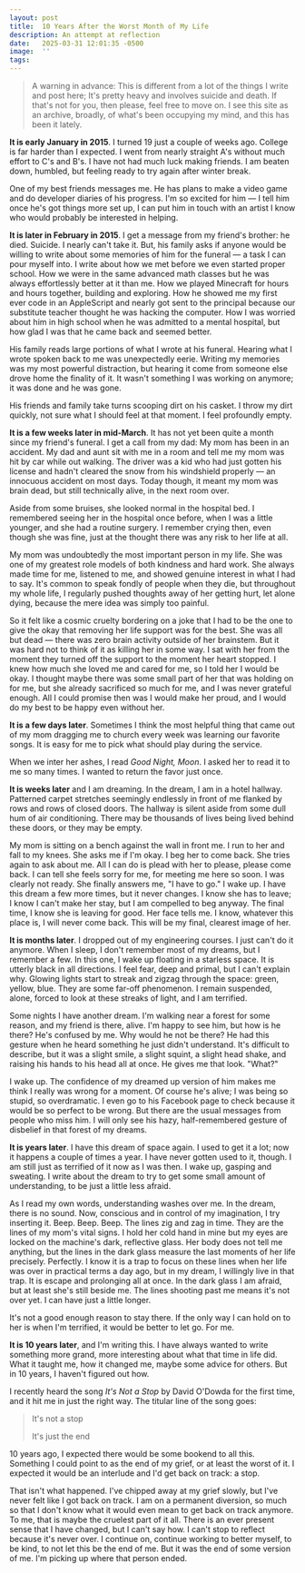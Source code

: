 ```yaml
---
layout: post
title:  10 Years After the Worst Month of My Life
description: An attempt at reflection
date:   2025-03-31 12:01:35 -0500
image:  ''
tags:   
---
```


> A warning in advance: This is different from a lot of the things I write and post here; It's pretty heavy and involves suicide and death. If that's not for you, then please, feel free to move on. I see this site as an archive, broadly, of what's been occupying my mind, and this has been it lately. 

**It is early January in 2015**. I turned 19 just a couple of weeks ago. College is far harder than I expected. I went from nearly straight A's without much effort to C's and B's. I have not had much luck making friends. I am beaten down, humbled, but feeling ready to try again after winter break. 

One of my best friends messages me. He has plans to make a video game and do developer diaries of his progress. I'm so excited for him — I tell him once he's got things more set up, I can put him in touch with an artist I know who would probably be interested in helping. 

**It is later in February in 2015**. I get a message from my friend's brother: he died. Suicide. I nearly can't take it. But, his family asks if anyone would be willing to write about some memories of him for the funeral — a task I can pour myself into. I write about how we met before we even started proper school. How we were in the same advanced math classes but he was always effortlessly better at it than me. How we played Minecraft for hours and hours together, building and exploring. How he showed me my first ever code in an AppleScript and nearly got sent to the principal because our substitute teacher thought he was hacking the computer. How I was worried about him in high school when he was admitted to a mental hospital, but how glad I was that he came back and seemed better. 

His family reads large portions of what I wrote at his funeral. Hearing what I wrote spoken back to me was unexpectedly eerie. Writing my memories was my most powerful distraction, but hearing it come from someone else drove home the finality of it. It wasn't something I was working on anymore; it was done and he was gone. 

His friends and family take turns scooping dirt on his casket. I throw my dirt quickly, not sure what I should feel at that moment. I feel profoundly empty. 

**It is a few weeks later in mid-March**. It has not yet been quite a month since my friend's funeral. I get a call from my dad: My mom has been in an accident. My dad and aunt sit with me in a room and tell me my mom was hit by car while out walking. The driver was a kid who had just gotten his license and hadn't cleared the snow from his windshield properly — an innocuous accident on most days. Today though, it meant my mom was brain dead, but still technically alive, in the next room over. 

Aside from some bruises, she looked normal in the hospital bed. I remembered seeing her in the hospital once before, when I was a little younger, and she had a routine surgery. I remember crying then, even though she was fine, just at the thought there was any risk to her life at all. 

My mom was undoubtedly the most important person in my life. She was one of my greatest role models of both kindness and hard work. She always made time for me, listened to me, and showed genuine interest in what I had to say. It's common to speak fondly of people when they die, but throughout my whole life, I regularly pushed thoughts away of her getting hurt, let alone dying, because the mere idea was simply too painful. 

So it felt like a cosmic cruelty bordering on a joke that I had to be the one to give the okay that removing her life support was for the best. She was all but dead — there was zero brain activity outside of her brainstem. But it was hard not to think of it as killing her in some way. I sat with her from the moment they turned off the support to the moment her heart stopped. I knew how much she loved me and cared for me, so I told her I would be okay. I thought maybe there was some small part of her that was holding on for me, but she already sacrificed so much for me, and I was never grateful enough. All I could promise then was I would make her proud, and I would do my best to be happy even without her.   

**It is a few days later**. Sometimes I think the most helpful thing that came out of my mom dragging me to church every week was learning our favorite songs. It is easy for me to pick what should play during the service. 

When we inter her ashes, I read *Good Night, Moon*. I asked her to read it to me so many times. I wanted to return the favor just once. 

**It is weeks later** and I am dreaming. In the dream, I am in a hotel hallway. Patterned carpet stretches seemingly endlessly in front of me flanked by rows and rows of closed doors. The hallway is silent aside from some dull hum of air conditioning. There may be thousands of lives being lived behind these doors, or they may be empty. 

My mom is sitting on a bench against the wall in front me. I run to her and fall to my knees. She asks me if I'm okay. I beg her to come back. She tries again to ask about me. All I can do is plead with her to please, please come back. I can tell she feels sorry for me, for meeting me here so soon. I was clearly not ready. She finally answers me, "I have to go." I wake up. I have this dream a few more times, but it never changes. I know she has to leave; I know I can't make her stay, but I am compelled to beg anyway. The final time, I know she is leaving for good. Her face tells me. I know, whatever this place is, I will never come back. This will be my final, clearest image of her. 

**It is months later**. I dropped out of my engineering courses. I just can't do it anymore. When I sleep, I don't remember most of my dreams, but I remember a few. In this one, I wake up floating in a starless space. It is utterly black in all directions. I feel fear, deep and primal, but I can't explain why. Glowing lights start to streak and zigzag through the space: green, yellow, blue. They are some far-off phenomenon. I remain suspended, alone, forced to look at these streaks of light, and I am terrified. 

Some nights I have another dream. I'm walking near a forest for some reason, and my friend is there, alive. I'm happy to see him, but how is he there? He's confused by me. Why would he not be there? He had this gesture when he heard something he just didn't understand. It's difficult to describe, but it was a slight smile, a slight squint, a slight head shake, and raising his hands to his head all at once. He gives me that look. "What?"

I wake up. The confidence of my dreamed up version of him makes me think I really was wrong for a moment. Of course he's alive; I was being so stupid, so overdramatic. I even go to his Facebook page to check because it would be so perfect to be wrong. But there are the usual messages from people who miss him. I will only see his hazy, half-remembered gesture of disbelief in that forest of my dreams. 

**It is years later**. I have this dream of space again. I used to get it a lot; now it happens a couple of times a year. I have never gotten used to it, though. I am still just as terrified of it now as I was then. I wake up, gasping and sweating. I write about the dream to try to get some small amount of understanding, to be just a little less afraid. 

As I read my own words, understanding washes over me. In the dream, there is no sound. Now, conscious and in control of my imagination, I try inserting it. Beep. Beep. Beep. The lines zig and zag in time. They are the lines of my mom's vital signs. I hold her cold hand in mine but my eyes are locked on the machine's dark, reflective glass. Her body does not tell me anything, but the lines in the dark glass measure the last moments of her life precisely. Perfectly. I know it is a trap to focus on these lines when her life was over in practical terms a day ago, but in my dream, I willingly live in that trap. It is escape and prolonging all at once. In the dark glass I am afraid, but at least she's still beside me. The lines shooting past me means it's not over yet. I can have just a little longer. 

It's not a good enough reason to stay there. If the only way I can hold on to her is when I'm terrified, it would be better to let go. For me. 

**It is 10 years later**, and I'm writing this. I have always wanted to write something more grand, more interesting about what that time in life did. What it taught me, how it changed me, maybe some advice for others. But in 10 years, I haven't figured out how. 

I recently heard the song *It's Not a Stop* by David O'Dowda for the first time, and it hit me in just the right way. The titular line of the song goes:

> It's not a stop
> 
> It's just the end

10 years ago, I expected there would be some bookend to all this. Something I could point to as the end of my grief, or at least the worst of it. I expected it would be an interlude and I'd get back on track: a stop.

That isn't what happened. I've chipped away at my grief slowly, but I've never felt like I got back on track. I am on a permanent diversion, so much so that I don't know what it would even mean to get back on track anymore. To me, that is maybe the cruelest part of it all. There is an ever present sense that I have changed, but I can't say how. I can't stop to reflect because it's never over. I continue on, continue working to better myself, to be kind, to not let this be the end of me. But it was the end of some version of me. I'm picking up where that person ended. 